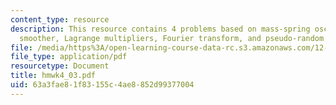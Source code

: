 ```yaml
---
content_type: resource
description: This resource contains 4 problems based on mass-spring oscillator, RTS
  smoother, Lagrange multipliers, Fourier transform, and pseudo-random number generator.
file: /media/https%3A/open-learning-course-data-rc.s3.amazonaws.com/12-864-inference-from-data-and-models-spring-2005/63a3fae81f83155c4ae8852d99377004_hmwk4_03.pdf
file_type: application/pdf
resourcetype: Document
title: hmwk4_03.pdf
uid: 63a3fae8-1f83-155c-4ae8-852d99377004
---
```

